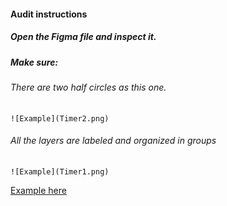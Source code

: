 #### Audit instructions

##### Open the Figma file and inspect it. 

##### Make sure: 

###### There are two half circles as this one.
    
    ![Example](Timer2.png)
    
###### All the layers are labeled and organized in groups
    
    ![Example](Timer1.png)

[Example here](https://www.figma.com/file/LRgyZDBVgIq3PzjewTKI2c/UI-Challenge-I---UI-I-Ex-7)